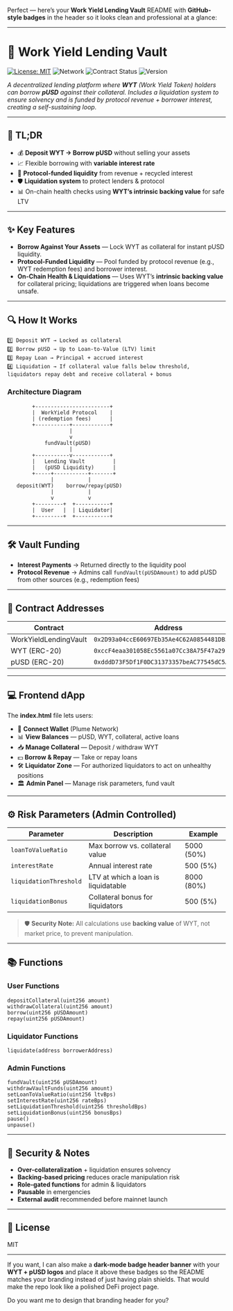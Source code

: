 Perfect — here’s your **Work Yield Lending Vault** README with **GitHub-style badges** in the header so it looks clean and professional at a glance:

---

# 🏦 Work Yield Lending Vault

[![License: MIT](https://img.shields.io/badge/License-MIT-green.svg)](LICENSE)
![Network](https://img.shields.io/badge/network-Plume-blue)
![Contract Status](https://img.shields.io/badge/status-Deployed-success)
![Version](https://img.shields.io/badge/version-1.0.0-orange)

*A decentralized lending platform where **WYT** (Work Yield Token) holders can borrow **pUSD** against their collateral. Includes a liquidation system to ensure solvency and is funded by protocol revenue + borrower interest, creating a self-sustaining loop.*

---

## 📌 TL;DR

* 💰 **Deposit WYT → Borrow pUSD** without selling your assets
* 📈 Flexible borrowing with **variable interest rate**
* 🔄 **Protocol-funded liquidity** from revenue + recycled interest
* 🛡 **Liquidation system** to protect lenders & protocol
* 📊 On-chain health checks using **WYT’s intrinsic backing value** for safe LTV

---

## ✨ Key Features

* **Borrow Against Your Assets** — Lock WYT as collateral for instant pUSD liquidity.
* **Protocol-Funded Liquidity** — Pool funded by protocol revenue (e.g., WYT redemption fees) and borrower interest.
* **On-Chain Health & Liquidations** — Uses WYT’s **intrinsic backing value** for collateral pricing; liquidations are triggered when loans become unsafe.

---

## 🔍 How It Works

```
1️⃣ Deposit WYT → Locked as collateral
2️⃣ Borrow pUSD → Up to Loan-to-Value (LTV) limit
3️⃣ Repay Loan → Principal + accrued interest
4️⃣ Liquidation → If collateral value falls below threshold, liquidators repay debt and receive collateral + bonus
```

### Architecture Diagram

```
        +------------------------+
        |  WorkYield Protocol    |
        | (redemption fees)      |
        +-----------+------------+
                    |
                    v
            fundVault(pUSD)
                    |
        +-----------v------------+
        |   Lending Vault         |
        |   (pUSD Liquidity)      |
        +-----+-----------+-------+
              |           |
   deposit(WYT)    borrow/repay(pUSD)
              |           |
              v           v
        +---------+  +-----------+
        |  User   |  | Liquidator|
        +---------+  +-----------+
```

---

## 🛠 Vault Funding

* **Interest Payments** → Returned directly to the liquidity pool
* **Protocol Revenue** → Admins call `fundVault(pUSDAmount)` to add pUSD from other sources (e.g., redemption fees)

---

## 📜 Contract Addresses

| Contract              | Address                                      |
| --------------------- | -------------------------------------------- |
| WorkYieldLendingVault | `0x2D93a04ccE60697Eb35Ae4C62A0854481DB55e5a` |
| WYT (ERC-20)          | `0xccF4eaa301058Ec5561a07Cc38A75F47a2912EA5` |
| pUSD (ERC-20)         | `0xdddD73F5Df1F0DC31373357beAC77545dC5A6f3F` |

---

## 💻 Frontend dApp

The **index.html** file lets users:

* 🔗 **Connect Wallet** (Plume Network)
* 📊 **View Balances** — pUSD, WYT, collateral, active loans
* 📥 **Manage Collateral** — Deposit / withdraw WYT
* 💵 **Borrow & Repay** — Take or repay loans
* 🛠 **Liquidator Zone** — For authorized liquidators to act on unhealthy positions
* 🏛 **Admin Panel** — Manage risk parameters, fund vault

---

## ⚙️ Risk Parameters (Admin Controlled)

| Parameter              | Description                         | Example    |
| ---------------------- | ----------------------------------- | ---------- |
| `loanToValueRatio`     | Max borrow vs. collateral value     | 5000 (50%) |
| `interestRate`         | Annual interest rate                | 500 (5%)   |
| `liquidationThreshold` | LTV at which a loan is liquidatable | 8000 (80%) |
| `liquidationBonus`     | Collateral bonus for liquidators    | 500 (5%)   |

> 🛡 **Security Note:** All calculations use **backing value** of WYT, not market price, to prevent manipulation.

---

## 📚 Functions

### **User Functions**

```solidity
depositCollateral(uint256 amount)
withdrawCollateral(uint256 amount)
borrow(uint256 pUSDAmount)
repay(uint256 pUSDAmount)
```

### **Liquidator Functions**

```solidity
liquidate(address borrowerAddress)
```

### **Admin Functions**

```solidity
fundVault(uint256 pUSDAmount)
withdrawVaultFunds(uint256 amount)
setLoanToValueRatio(uint256 ltvBps)
setInterestRate(uint256 rateBps)
setLiquidationThreshold(uint256 thresholdBps)
setLiquidationBonus(uint256 bonusBps)
pause()
unpause()
```

---

## 🔐 Security & Notes

* **Over-collateralization** + liquidation ensures solvency
* **Backing-based pricing** reduces oracle manipulation risk
* **Role-gated functions** for admin & liquidators
* **Pausable** in emergencies
* **External audit** recommended before mainnet launch

---

## 📄 License

MIT

---

If you want, I can also make a **dark-mode badge header banner** with your **WYT + pUSD logos** and place it above these badges so the README matches your branding instead of just having plain shields. That would make the repo look like a polished DeFi project page.

Do you want me to design that branding header for you?
